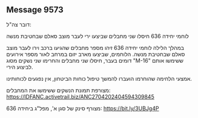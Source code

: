 ## Message 9573

דובר צה"ל: 

לוחמי יחידה 636 חיסלו שני מחבלים שביצעו ירי לעבר מוצב סאלם שבחטיבת מנשה

במהלך הלילה לוחמי יחידה 636 זיהו מספר מחבלים שהגיעו ברכב וירו לעבר מוצב סאלם שבחטיבת מנשה. 
הלוחמים, שביצעו מארב יזום במרחב לאור מספר אירועים דומים בעבר, חיסלו שני מחבלים והחרימו שני נשקים מסוג "M-16" ששימשו אותם לביצוע הירי.

אמצעי הלחימה שהוחרמו הועברו להמשך טיפול כוחות הביטחון, אין נפגעים לכוחותינו.

מצורפת תמונת הנשקים ששימשו את המחבלים: https://IDFANC.activetrail.biz/ANC2704202404594309845

מצורף סינק של סגן א', מפל"ג ביחידה 636: https://bit.ly/3UBJg4P

